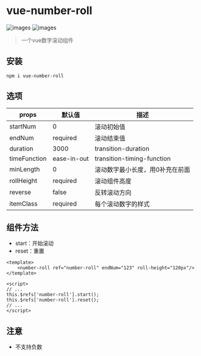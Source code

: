 # vue-number-roll

![images](https://img.shields.io/badge/vue-2.6.10-brightgreen)
![images](https://img.shields.io/badge/vue--cli-3.x-lightgrey)

> 一个vue数字滚动组件

## 安装

```
npm i vue-number-roll
```
## 选项

| props        | 默认值      | 描述                            |
| ------------ | ----------- | ------------------------------- |
| startNum     | 0           | 滚动初始值                      |
| endNum       | required    | 滚动结束值                      |
| duration     | 3000        | transition-duration             |
| timeFunction | ease-in-out | transition-timing-function      |
| minLength    | 0           | 滚动数字最小长度，用0补充在前面 |
| rollHeight   | required    | 滚动组件高度                    |
| reverse      | false       | 反转滚动方向                    |
| itemClass    | required    | 每个滚动数字的样式              |

## 组件方法

- start：开始滚动
- reset：重置

```vue
<template>
	<number-roll ref="number-roll" endNum="123" roll-height="120px"/>
</template>

<script>
// ...
this.$refs['number-roll'].start();
this.$refs['number-roll'].reset();
// ...
</script>
```

## 注意

- 不支持负数